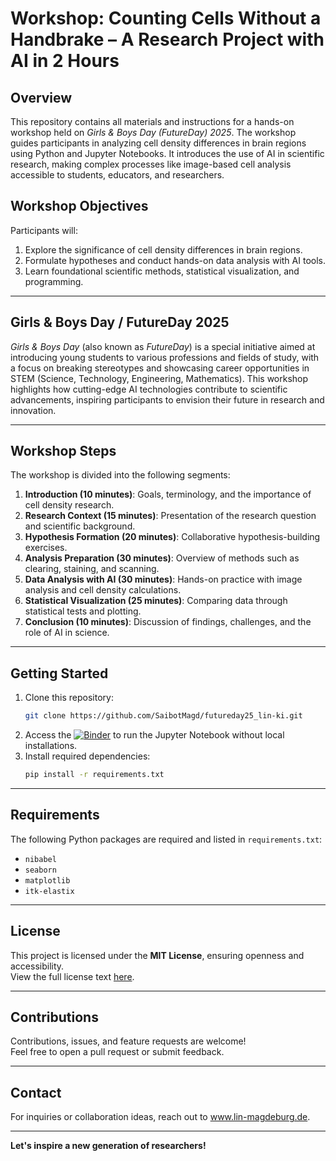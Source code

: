 # Workshop: **Counting Cells Without a Handbrake – A Research Project with AI in 2 Hours**

## **Overview**
This repository contains all materials and instructions for a hands-on workshop held on *Girls & Boys Day (FutureDay) 2025*. The workshop guides participants in analyzing cell density differences in brain regions using Python and Jupyter Notebooks. It introduces the use of AI in scientific research, making complex processes like image-based cell analysis accessible to students, educators, and researchers.

## **Workshop Objectives**
Participants will:
1. Explore the significance of cell density differences in brain regions.
2. Formulate hypotheses and conduct hands-on data analysis with AI tools.
3. Learn foundational scientific methods, statistical visualization, and programming.

---

## **Girls & Boys Day / FutureDay 2025**
*Girls & Boys Day* (also known as *FutureDay*) is a special initiative aimed at introducing young students to various professions and fields of study, with a focus on breaking stereotypes and showcasing career opportunities in STEM (Science, Technology, Engineering, Mathematics). This workshop highlights how cutting-edge AI technologies contribute to scientific advancements, inspiring participants to envision their future in research and innovation.

---

## **Workshop Steps**
The workshop is divided into the following segments:
1. **Introduction (10 minutes)**: Goals, terminology, and the importance of cell density research.
2. **Research Context (15 minutes)**: Presentation of the research question and scientific background.
3. **Hypothesis Formation (20 minutes)**: Collaborative hypothesis-building exercises.
4. **Analysis Preparation (30 minutes)**: Overview of methods such as clearing, staining, and scanning.
5. **Data Analysis with AI (30 minutes)**: Hands-on practice with image analysis and cell density calculations.
6. **Statistical Visualization (25 minutes)**: Comparing data through statistical tests and plotting.
7. **Conclusion (10 minutes)**: Discussion of findings, challenges, and the role of AI in science.

---

## **Getting Started**
1. Clone this repository:
   ```bash
   git clone https://github.com/SaibotMagd/futureday25_lin-ki.git
   ```
2. Access the [![Binder](https://mybinder.org/badge_logo.svg)](https://mybinder.org/v2/gh/SaibotMagd/futureday25_lin-ki.git/HEAD?urlpath=%2Fdoc%2Ftree%2Flin-ki_workshop_base.ipynb) to run the Jupyter Notebook without local installations.
3. Install required dependencies:
   ```bash
   pip install -r requirements.txt
   ```

---

## **Requirements**
The following Python packages are required and listed in `requirements.txt`:
- `nibabel`
- `seaborn`
- `matplotlib`
- `itk-elastix`

---

## **License**
This project is licensed under the **MIT License**, ensuring openness and accessibility.  
View the full license text [here](https://opensource.org/licenses/MIT).

---

## **Contributions**
Contributions, issues, and feature requests are welcome!  
Feel free to open a pull request or submit feedback.

---

## **Contact**
For inquiries or collaboration ideas, reach out to www.lin-magdeburg.de.

---

**Let's inspire a new generation of researchers!**
